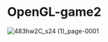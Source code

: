 # OpenGL-game2
![483hw2C_s24 (1)_page-0001](https://github.com/user-attachments/assets/9b2ae57d-17ae-4eb8-8793-91de2ab47acc)
